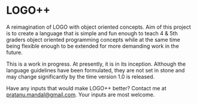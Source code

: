 # LOGO++
A reimagination of LOGO with object oriented concepts.
Aim of this project is to create a language that is simple and fun enough to teach 4 & 5th graders object oriented programming concepts while at the same time being flexible enough to be extended for more demanding work in the future.

This is a work in progress.
At presently, it is in its inception.
Although the language guidelines have been formulated, they are not set in stone and may change significantly by the time version 1.0 is released.

Have any inputs that would make LOGO++ better?
Contact me at pratanu.mandal@gmail.com. Your inputs are most welcome.
